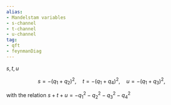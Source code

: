 ```yaml
---
alias:
- Mandelstam variables
- s-channel
- t-channel
- u-channel
tag:
- qft
- feynmanDiag
---
```


 $s, t, u$

$$
s=-\left(q_{1}+q_{2}\right)^{2}, \quad t=-\left(q_{1}+q_{4}\right)^{2}, \quad u=-\left(q_{1}+q_{3}\right)^{2},
$$

with the relation $s+t+u=-q_{1}^{2}-q_{2}^{2}-q_{3}^{2}-q_{4}^{2}$